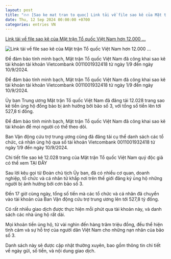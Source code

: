 ```yaml
---
layout: post
title: "🔥🔥 [Sao ke mat tran to quoc] Link tải về file sao kê của Mặt trận Tổ quốc Việt Nam hơn 12.000 ..."
date: Thu, 12 Sep 2024 00:00:00 +0700
categories: entries VN
---
```

[Link tải về file sao kê của Mặt trận Tổ quốc Việt Nam hơn 12.000 ...](https://dbndnghean.vn/link-tai-ve-file-sao-ke-cua-mat-tran-to-quoc-viet-nam-hon-12000-trang-ung-ho-dong-bao-thiet-hai-do-bao-so-3-13695.htm)

![Link tải về file sao kê của Mặt trận Tổ quốc Việt Nam hơn 12.000 ...](https://bna.1cdn.vn/thumbs/1200x630/2024/09/13/hnm.1cdn.vn-2024-09-10-_quyen-gop.jpg)

Để đảm bảo tính minh bạch, Mặt trận Tổ quốc Việt Nam đã công khai sao kê tài khoản tài khoản Vietcombank 0011001932418 từ ngày 1/9 đến ngày 10/9/2024.

Để đảm bảo tính minh bạch, Mặt trận Tổ quốc Việt Nam đã công khai sao kê tài khoản tài khoản Vietcombank 0011001932418 từ ngày 1/9 đến ngày 10/9/2024.

Ủy ban Trung ương Mặt trận Tổ quốc Việt Nam đã đăng tải 12.028 trang sao kê tiền ủng hộ đồng bào bị ảnh hưởng bởi bão số 3, với tổng số tiền lên tới 527,8 tỉ đồng.

Để đảm bảo tính minh bạch, Mặt trận Tổ quốc Việt Nam đã công khai sao kê tài khoản để mọi người có thể theo dõi.

Ban Vận động cứu trợ trung ương cũng đã đăng tải cụ thể danh sách các tổ chức, cá nhân ủng hộ qua số tài khoản Vietcombank 0011001932418 từ ngày 1/9 đến ngày 10/9/2024.

Chi tiết file sao kê 12.028 trang của Mặt trận Tổ quốc Việt Nam quý độc giả có thể xem TẠI ĐÂY

Sau lời kêu gọi từ Đoàn chủ tịch Ủy ban, đã có nhiều cơ quan, doanh nghiệp, tổ chức và cá nhân từ khắp nơi trên thế giới đăng ký ủng hộ những người bị ảnh hưởng bởi cơn bão số 3.

Đến 17 giờ cùng ngày, tổng số tiền mà các tổ chức và cá nhân đã chuyển vào tài khoản của Ban Vận động cứu trợ trung ương lên tới 527,8 tỷ đồng.

Có rất nhiều giao dịch được thực hiện mỗi phút qua tài khoản này, và danh sách các nhà ủng hộ rất dài.

Mọi khoản tiền ủng hộ, từ vài nghìn đến hàng trăm triệu đồng, đều thể hiện tình cảm và sự hỗ trợ của người dân Việt Nam cho những nạn nhân của bão số 3.

Danh sách này sẽ được cập nhật thường xuyên, bao gồm thông tin chi tiết về ngày gửi, số tiền, và nội dung giao dịch.

